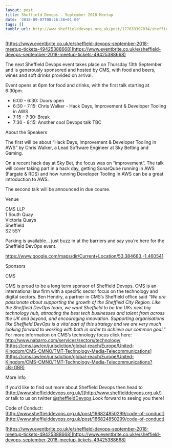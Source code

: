 ```yaml
---
layout: post
title: Sheffield Devops - September 2018 Meetup
date: '2018-09-07T08:26:38+01:00'
tags: []
tumblr_url: http://www.sheffielddevops.org.uk/post/177833307034/sheffield-devops-september-2018-meetup
---
```

[https://www.eventbrite.co.uk/e/sheffield-devops-september-2018-meetup-tickets-49425388668](https://www.eventbrite.co.uk/e/sheffield-devops-september-2018-meetup-tickets-49425388668)

The next Sheffield Devops event takes place on Thursday 13th September and is generously sponsored and hosted by CMS, with food and beers, wines and soft drinks provided on arrival.

Event opens at 6pm for food and drinks, with the first talk starting at 6:30pm.

- 6:00 - 6:30: Doors open
- 6:30 - 7:15: Chris Walker - Hack Days, Improvement & Developer Tooling in AWS
- 7:15 - 7:30: Break
- 7:30 - 8:15: Another cool Devops talk TBC

About the Speakers

The first will be about “Hack Days, Improvement & Developer Tooling in AWS” by Chris Walker, a Lead Software Engineer at Sky Betting and Gaming.

On a recent hack day at Sky Bet, the focus was on “improvement”. The talk will cover taking part in a hack day, getting SonarQube running in AWS (Fargate & RDS) and how running Developer Tooling in AWS can be a great introduction to AWS.

The second talk will be announced in due course.

Venue

CMS LLP  
1 South Quay  
Victoria Quays  
Sheffield  
S2 5SY

Parking is available… just buzz in at the barriers and say you’re here for the Sheffield DevOps event.

https://www.google.com/maps/dir/Current+Location/53.384683,-1.460541

Sponsors

CMS

CMS is proud to be a long term sponsor of Sheffield Devops. CMS is an international law firm with a specific sector focus on the technology and digital sectors. Ben Hendry, a partner in CMS’s Sheffield office said _“We are passionate about supporting the growth of the Sheffield City Region. Like the Sheffield DevOps team, we want Sheffield to be the UKs next big technology hub, attracting the best tech businesses and talent from across the UK and beyond, and encouraging innovation. Supporting organisations like Sheffield DevOps is a vital part of this strategy and we are very much looking forward to working with both in order to achieve our common goal.”_ For more information on CMS’s technology focus click here:   
[http://www.nabarro.com/services/sectors/technology/  
](http://www.nabarro.com/services/sectors/technology/)[https://cms.law/en/jurisdiction/global-reach/Europe/United-Kingdom/CMS-CMNO/TMT-Technology-Media-Telecommunications](https://cms.law/en/jurisdiction/global-reach/Europe/United-Kingdom/CMS-CMNO/TMT-Technology-Media-Telecommunications?cB=GBR)

More Info

If you’d like to find out more about Sheffield Devops then head to [http://www.sheffielddevops.org.uk/](http://www.sheffielddevops.org.uk/) or talk to us on twitter [@sheffieldDevops](http://twitter.com/sheffieldDevops).Look forward to seeing you there!

Code of Conduct: [http://www.sheffielddevops.org.uk/post/166824850299/code-of-conduct](http://www.sheffielddevops.org.uk/post/166824850299/code-of-conduct)

[https://www.eventbrite.co.uk/e/sheffield-devops-september-2018-meetup-tickets-49425388668](https://www.eventbrite.co.uk/e/sheffield-devops-september-2018-meetup-tickets-49425388668)

